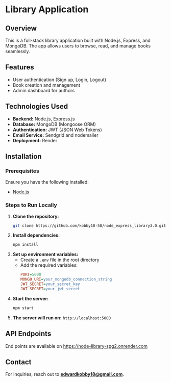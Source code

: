 # Library Application

## Overview
This is a full-stack library application built with Node.js, Express, and MongoDB. The app allows users to browse, read, and manage books seamlessly.

## Features
- User authentication (Sign up, Login, Logout)
- Book creation and management
- Admin dashboard for authors

## Technologies Used
- **Backend:** Node.js, Express.js
- **Database:** MongoDB (Mongoose ORM)
- **Authentication:** JWT (JSON Web Tokens)
- **Email Service:** Sendgrid and nodemailer
- **Deployment:** Render

## Installation

### Prerequisites
Ensure you have the following installed:
- [Node.js](https://nodejs.org/)

### Steps to Run Locally
1. **Clone the repository:**
   ```sh
   git clone https://github.com/kobby18-50/node_express_library3.0.git
   ```
2. **Install dependencies:**
   ```sh
   npm install
   ```
3. **Set up environment variables:**
   - Create a `.env` file in the root directory
   - Add the required variables:
     ```ini
     PORT=5000
     MONGO_URI=your_mongodb_connection_string
     JWT_SECRET=your_secret_key
     JWT_SECRET=your_jwt_secret
     ```
4. **Start the server:**
   ```sh
   npm start
   ```
5. **The server will run on:** `http://localhost:5000`

## API Endpoints
End points are available on https://node-library-spg2.onrender.com

## Contact
For inquiries, reach out to **edwardkobby18@gmail.com**.

